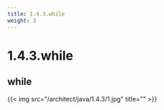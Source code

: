 ```yaml
---
title: 1.4.3.while
weight: 3
---
```

# 1.4.3.while
## while
{{< img src="/architect/java/1.4.3/1.jpg" title="" >}}